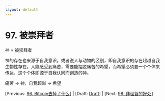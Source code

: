 ```yaml
---
layout: default
---
```

# 97. 被崇拜者

神 = 被崇拜者

神的存在也来源于自我意识，或者说人与动物的区别，即自我意识的存在超越自我生物性存在。人能感受到痛苦，需要能摆脱痛苦的希望，而希望必须要一个个体来传达，这个个体即源于自我认同而创造的神。

痛苦 -> 神，自我超越 -> 希望

[Previous: [96. Bitcoin去掉了什么](96.md)] | [Draft: [Draft](../Draft.md)] | [Next: [98. 非理智的好处](98.md)]